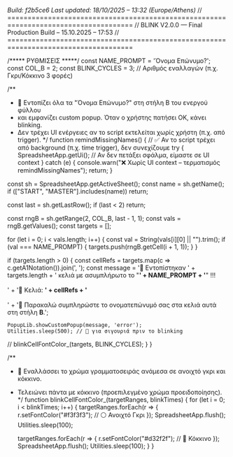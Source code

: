 *Build: f2b5ce6*
*Last updated: 18/10/2025 – 13:32 (Europe/Athens)*
// =====================================================================================
// BLINK V2.0.0 — Final Production Build – 15.10.2025 – 17:53
// =====================================================================================

/***** ΡΥΘΜΙΣΕΙΣ *****/
const NAME_PROMPT = 'Όνομα Επώνυμο?';
const COL_B = 2;
const BLINK_CYCLES = 3; // Αριθμός εναλλαγών (π.χ. Γκρι/Κόκκινο 3 φορές)

/**
 * 📌 Εντοπίζει όλα τα "Όνομα Επώνυμο?" στη στήλη B του ενεργού φύλλου
 * και εμφανίζει custom popup. Όταν ο χρήστης πατήσει OK, κάνει blinking.
 * Δεν τρέχει UI ενέργειες αν το script εκτελείται χωρίς χρήστη (π.χ. από trigger).
 */
function remindMissingNames() {
  // ✅ Αν το script τρέχει από background (π.χ. time trigger), δεν συνεχίζουμε
  try {
    SpreadsheetApp.getUi(); // Αν δεν πετάξει σφάλμα, είμαστε σε UI context
  } catch (e) {
    console.warn("❌ Χωρίς UI context – τερματισμός remindMissingNames");
    return;
  }

  const sh = SpreadsheetApp.getActiveSheet();
  const name = sh.getName();
  if (["START", "MASTER"].includes(name)) return;

  const last = sh.getLastRow();
  if (last < 2) return;

  const rngB = sh.getRange(2, COL_B, last - 1, 1);
  const vals = rngB.getValues();
  const targets = [];

  for (let i = 0; i < vals.length; i++) {
    const val = String(vals[i][0] || "").trim();
    if (val === NAME_PROMPT) {
      targets.push(rngB.getCell(i + 1, 1));
    }
  }

  if (targets.length > 0) {
    const cellRefs = targets.map(c => c.getA1Notation()).join(', ');
    const message = '🚨 Εντοπίστηκαν ' + targets.length + ' κελιά με ασυμπλήρωτο το "<strong>' + NAME_PROMPT + '</strong>" !!!<br><br>' +
      '📍 Κελιά: <strong>' + cellRefs + '</strong><br><br>' +
      '📝 Παρακαλώ συμπληρώστε το ονοματεπώνυμό σας στα κελιά αυτά στη στήλη <strong>B</strong>.';

    PopupLib.showCustomPopup(message, 'error');
    Utilities.sleep(500); // 📌 για σιγουριά πριν το blinking
  //  blinkCellFontColor_(targets, BLINK_CYCLES);
  }
}

/**
 * 🔁 Εναλλάσσει το χρώμα γραμματοσειράς ανάμεσα σε ανοιχτό γκρι και κόκκινο.
 * Τελειώνει πάντα με κόκκινο (προεπιλεγμένο χρώμα προειδοποίησης).
 */
function blinkCellFontColor_(targetRanges, blinkTimes) {
  for (let i = 0; i < blinkTimes; i++) {
    targetRanges.forEach(r => {
      r.setFontColor("#f3f3f3"); // ⚪ Ανοιχτό Γκρι
    });
    SpreadsheetApp.flush();
    Utilities.sleep(100);

    targetRanges.forEach(r => {
      r.setFontColor("#d32f2f"); // 🔴 Κόκκινο
    });
    SpreadsheetApp.flush();
    Utilities.sleep(100);
  }
}
